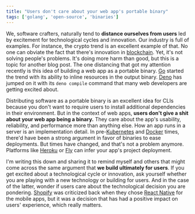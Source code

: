```yaml
---
title: "Users don't care about your web app's portable binary"
tags: ['golang', 'open-source', 'binaries']
---
```


We,
software crafters,
naturally tend to **distance ourselves from users** led by excitement for technological cycles and innovation.
Our industry is full of examples.
For instance,
the crypto trend is an excellent example of that.
No one can obviate the fact that there's innovation in [blockchain](https://en.wikipedia.org/wiki/Blockchain).
Yet, it's not solving people's problems.
It's doing more harm than good,
but this is a topic for another blog post.
The one distancing that got my attention recently is this idea of building a web app as a portable binary.
[Go](https://go.dev/) started the trend with its ability to inline resources in the output binary.
[Deno](https://deno.land/) has jumped on it with its `deno compile` command that many web developers are getting excited about.

Distributing software as a portable binary is an excellent idea for CLIs because you don't want to require users to install additional dependencies in their environment.
But in the context of web apps,
**users don't give a shit about your web app being a binary.**
They care about the app's usability, reliability, and performance more than anything else.
How an app runs in a server is an implementation detail.
In pre-[Kubernetes](https://kubernetes.io/) and [Docker](https://www.docker.com/) times,
there'd have been a strong argument in favor of binaries to ease deployments.
But times have changed, and that's not a problem anymore.
Platforms like [Heroku](https://heroku.com) or [Fly](https://fly.io) can infer your app's project deployment.

I'm writing this down and sharing it to remind myself and others that might come across the same argument that **we build ultimately for users**.
If you get excited about a technological cycle or innovation, ask yourself whether you are playing with a new technology or building for users.
And in the case of the latter, wonder if users care about the technological decision you are pondering.
[Shopify](https://shopify.com) was criticized back when they chose [React Native](https://reactnative.dev/) for the mobile apps,
but it was a decision that has had a positive impact on users' experience, which really matters.
